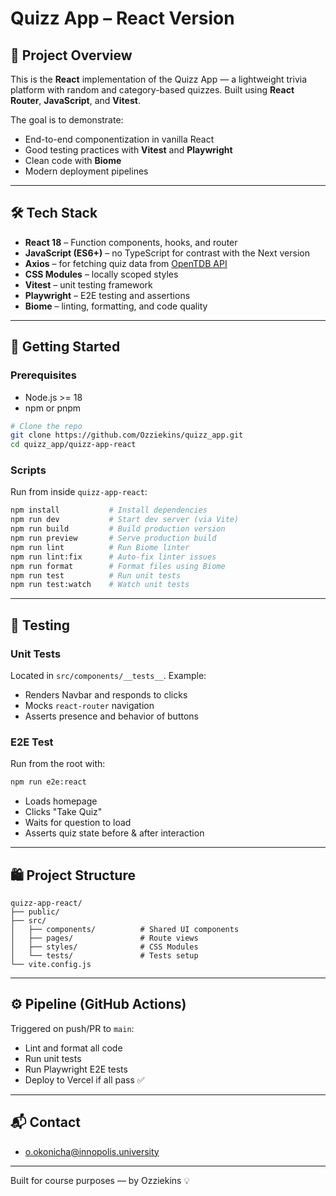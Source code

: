 # Quizz App – React Version

## 🧠 Project Overview

This is the **React** implementation of the Quizz App — a lightweight trivia platform with random and category-based quizzes. Built using **React Router**, **JavaScript**, and **Vitest**.

The goal is to demonstrate:
- End-to-end componentization in vanilla React
- Good testing practices with **Vitest** and **Playwright**
- Clean code with **Biome**
- Modern deployment pipelines

---

## 🛠 Tech Stack

- **React 18** – Function components, hooks, and router
- **JavaScript (ES6+)** – no TypeScript for contrast with the Next version
- **Axios** – for fetching quiz data from [OpenTDB API](https://opentdb.com)
- **CSS Modules** – locally scoped styles
- **Vitest** – unit testing framework
- **Playwright** – E2E testing and assertions
- **Biome** – linting, formatting, and code quality

---

## 🚀 Getting Started

### Prerequisites
- Node.js >= 18
- npm or pnpm

```bash
# Clone the repo
git clone https://github.com/Ozziekins/quizz_app.git
cd quizz_app/quizz-app-react
```

### Scripts
Run from inside `quizz-app-react`:

```bash
npm install           # Install dependencies
npm run dev           # Start dev server (via Vite)
npm run build         # Build production version
npm run preview       # Serve production build
npm run lint          # Run Biome linter
npm run lint:fix      # Auto-fix linter issues
npm run format        # Format files using Biome
npm run test          # Run unit tests
npm run test:watch    # Watch unit tests
```

---

## 🥪 Testing

### Unit Tests
Located in `src/components/__tests__`. Example:
- Renders Navbar and responds to clicks
- Mocks `react-router` navigation
- Asserts presence and behavior of buttons

### E2E Test
Run from the root with:
```bash
npm run e2e:react
```

- Loads homepage
- Clicks "Take Quiz"
- Waits for question to load
- Asserts quiz state before & after interaction

---

## 🛍️ Project Structure

```
quizz-app-react/
├── public/
├── src/
│   ├── components/          # Shared UI components
│   ├── pages/               # Route views
│   ├── styles/              # CSS Modules
│   └── tests/               # Tests setup
└── vite.config.js
```

---

## ⚙️ Pipeline (GitHub Actions)

Triggered on push/PR to `main`:
- Lint and format all code
- Run unit tests
- Run Playwright E2E tests
- Deploy to Vercel if all pass ✅

---

## 📬 Contact

- [o.okonicha@innopolis.university](mailto:o.okonicha@innopolis.university)

---

Built for course purposes — by Ozziekins 💡

